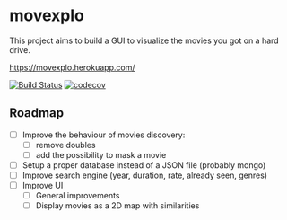 # movexplo
This project aims to build a GUI to visualize the movies you got on a hard drive.

https://movexplo.herokuapp.com/

[![Build Status](https://travis-ci.org/anth2o/movexplo.svg?branch=master)](https://travis-ci.org/anth2o/movexplo)
[![codecov](https://codecov.io/gh/anth2o/movexplo/branch/master/graph/badge.svg)](https://codecov.io/gh/anth2o/movexplo)

## Roadmap

- [ ] Improve the behaviour of movies discovery:
  - [ ] remove doubles
  - [ ] add the possibility to mask a movie
- [ ] Setup a proper database instead of a JSON file (probably mongo)
- [ ] Improve search engine (year, duration, rate, already seen, genres)
- [ ] Improve UI
  - [ ] General improvements
  - [ ] Display movies as a 2D map with similarities
